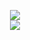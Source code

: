 <p align = "center">
  <img  src = "http://github-readme-streak-stats.herokuapp.com?user=mazy06000&date_format=j%2Fn%5B%2FY%5D"><br />
  <img  src = "https://github-readme-stats.vercel.app/api?username=mazy06000&show_icons=true"><br />
  <!--- <img src = "https://github-readme-stats.vercel.app/api/top-langs/?username=mazy06000&layout=compact1"> --->
</p>
